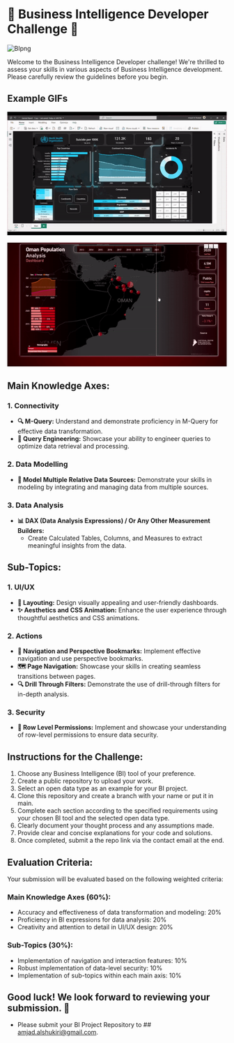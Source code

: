 # 🚀 Business Intelligence Developer Challenge 🚀
![BIpng](https://cdn-icons-png.flaticon.com/512/5851/5851819.png)

Welcome to the Business Intelligence Developer challenge! We're thrilled to assess your skills in various aspects of Business Intelligence development. Please carefully review the guidelines before you begin.

## Example GIFs

![GIF1](./gif1.gif)

![GIF2](./gif2.gif)

## Main Knowledge Axes:

### 1. Connectivity
- **🔍 M-Query:** Understand and demonstrate proficiency in M-Query for effective data transformation.
- **🔧 Query Engineering:** Showcase your ability to engineer queries to optimize data retrieval and processing.

### 2. Data Modelling
- **🔄 Model Multiple Relative Data Sources:** Demonstrate your skills in modeling by integrating and managing data from multiple sources.

### 3. Data Analysis
- **📊 DAX (Data Analysis Expressions) / Or Any Other Measurement Builders:**
  - Create Calculated Tables, Columns, and Measures to extract meaningful insights from the data.

## Sub-Topics:

### 1. UI/UX
- **🎨 Layouting:** Design visually appealing and user-friendly dashboards.
- **✨ Aesthetics and CSS Animation:** Enhance the user experience through thoughtful aesthetics and CSS animations.

### 2. Actions
- **🚀 Navigation and Perspective Bookmarks:** Implement effective navigation and use perspective bookmarks.
- **🗺️ Page Navigation:** Showcase your skills in creating seamless transitions between pages.
- **🔍 Drill Through Filters:** Demonstrate the use of drill-through filters for in-depth analysis.

### 3. Security
- **🔐 Row Level Permissions:** Implement and showcase your understanding of row-level permissions to ensure data security.

## Instructions for the Challenge:

1. Choose any Business Intelligence (BI) tool of your preference.
2. Create a public repository to upload your work.
3. Select an open data type as an example for your BI project.
4. Clone this repository and create a branch with your name or put it in main.
5. Complete each section according to the specified requirements using your chosen BI tool and the selected open data type.
6. Clearly document your thought process and any assumptions made.
7. Provide clear and concise explanations for your code and solutions.
8. Once completed, submit a the repo link via the contact email at the end.

## Evaluation Criteria:
Your submission will be evaluated based on the following weighted criteria:

### Main Knowledge Axes (60%):
- Accuracy and effectiveness of data transformation and modeling: 20%
- Proficiency in BI expressions for data analysis: 20%
- Creativity and attention to detail in UI/UX design: 20%

### Sub-Topics (30%):
- Implementation of navigation and interaction features: 10%
- Robust implementation of data-level security: 10%
- Implementation of sub-topics within each main axis: 10%

## Good luck! We look forward to reviewing your submission. 🌟

- Please submit your BI Project Repository to ## amjad.alshukiri@gmail.com.
